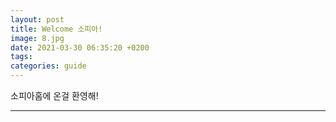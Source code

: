```yaml
---
layout: post
title: Welcome 소피아!
image: 8.jpg
date: 2021-03-30 06:35:20 +0200
tags:
categories: guide
---
```

소피아홈에 온걸 환영해!
***